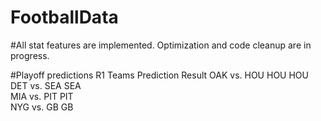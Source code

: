# FootballData
#All stat features are implemented.
Optimization and code cleanup are in progress.

#Playoff predictions R1
Teams          Prediction     Result
OAK vs. HOU    HOU            HOU
DET vs. SEA    SEA           
MIA vs. PIT    PIT       
NYG vs. GB     GB
